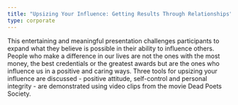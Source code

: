 ```yaml
---
title: "Upsizing Your Influence: Getting Results Through Relationships"
type: corporate
---
```


This entertaining and meaningful presentation challenges participants to expand what they believe is possible in their ability to influence others. People who make a difference in our lives are not the ones with the most money, the best credentials or the greatest awards but are the ones who influence us in a positive and caring ways. Three tools for upsizing your influence are discussed - positive attitude, self-control and personal integrity - are demonstrated using video clips from the movie Dead Poets Society.
